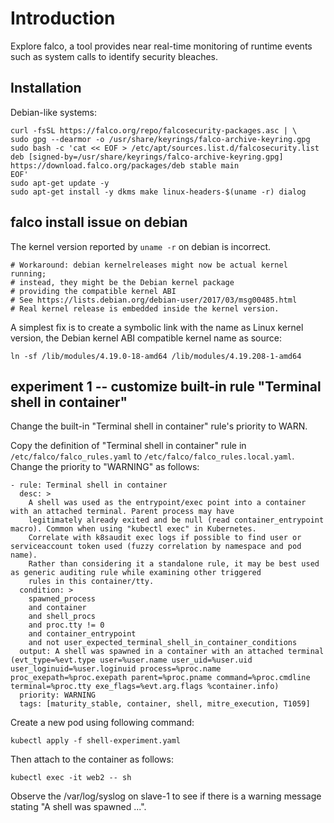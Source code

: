 # Introduction

Explore falco, a tool provides near real-time monitoring of runtime events such
as system calls to identify security bleaches.

## Installation

Debian-like systems:


    curl -fsSL https://falco.org/repo/falcosecurity-packages.asc | \
    sudo gpg --dearmor -o /usr/share/keyrings/falco-archive-keyring.gpg
    sudo bash -c 'cat << EOF > /etc/apt/sources.list.d/falcosecurity.list
    deb [signed-by=/usr/share/keyrings/falco-archive-keyring.gpg] https://download.falco.org/packages/deb stable main
    EOF'
    sudo apt-get update -y
    sudo apt-get install -y dkms make linux-headers-$(uname -r) dialog


## falco install issue on debian

The kernel version reported by `uname -r` on debian is incorrect.

    # Workaround: debian kernelreleases might now be actual kernel running;
    # instead, they might be the Debian kernel package
    # providing the compatible kernel ABI
    # See https://lists.debian.org/debian-user/2017/03/msg00485.html
    # Real kernel release is embedded inside the kernel version.

A simplest fix is to create a symbolic link with the name as Linux kernel
version, the Debian kernel ABI compatible kernel name as source:

    ln -sf /lib/modules/4.19.0-18-amd64 /lib/modules/4.19.208-1-amd64

## experiment 1 -- customize built-in rule "Terminal shell in container"

Change the built-in "Terminal shell in container" rule's priority to WARN.

Copy the definition of  "Terminal shell in container" rule in
`/etc/falco/falco_rules.yaml` to `/etc/falco/falco_rules.local.yaml`.
Change the priority to "WARNING" as follows:

    - rule: Terminal shell in container
      desc: >
        A shell was used as the entrypoint/exec point into a container with an attached terminal. Parent process may have
        legitimately already exited and be null (read container_entrypoint macro). Common when using "kubectl exec" in Kubernetes.
        Correlate with k8saudit exec logs if possible to find user or serviceaccount token used (fuzzy correlation by namespace and pod name).
        Rather than considering it a standalone rule, it may be best used as generic auditing rule while examining other triggered
        rules in this container/tty.
      condition: >
        spawned_process
        and container
        and shell_procs
        and proc.tty != 0
        and container_entrypoint
        and not user_expected_terminal_shell_in_container_conditions
      output: A shell was spawned in a container with an attached terminal (evt_type=%evt.type user=%user.name user_uid=%user.uid user_loginuid=%user.loginuid process=%proc.name proc_exepath=%proc.exepath parent=%proc.pname command=%proc.cmdline terminal=%proc.tty exe_flags=%evt.arg.flags %container.info)
      priority: WARNING
      tags: [maturity_stable, container, shell, mitre_execution, T1059]

Create a new pod using following command:

    kubectl apply -f shell-experiment.yaml

Then attach to the container as follows:

    kubectl exec -it web2 -- sh

Observe the /var/log/syslog on slave-1 to see if there is a warning message
stating "A shell was spawned ...".

